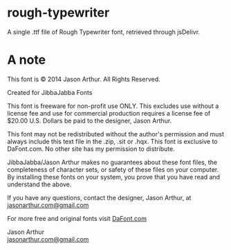 # rough-typewriter
A single .ttf file of Rough Typewriter font, retrieved through jsDelivr.

# A note
This font is © 2014 Jason Arthur. All Rights Reserved. 

Created for JibbaJabba Fonts

This font is freeware for non-profit use ONLY. This excludes use without a license fee and use for commercial production requires a license fee of $20.00 U.S. Dollars be paid to the designer, Jason Arthur. 

This font may not be redistributed without the author's permission and must always include this text file in the .zip, .sit or .hqx. This font is exclusive to DaFont.com. No other site has my permission to distribute.

JibbaJabba/Jason Arthur makes no guarantees about these font files, the completeness of character sets, or safety of these files on your computer. By installing these fonts on your system, you prove that you have read and understand the above.

If you have any questions, contact the designer, Jason Arthur, at [jasonarthur.com@gmail.com](mailto:jasonarthur.com@gmail.com)

For more free and original fonts visit [DaFont.com](https://dafont.com)

Jason Arthur <br/>
[jasonarthur.com@gmail.com](mailto:jasonarthur.com@gmail.com)
